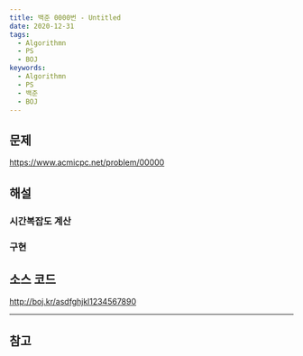 ```yaml
---
title: 백준 0000번 - Untitled
date: 2020-12-31
tags:
  - Algorithmn
  - PS
  - BOJ
keywords:
  - Algorithmn
  - PS
  - 백준
  - BOJ
---
```


## 문제
https://www.acmicpc.net/problem/00000

## 해설


### 시간복잡도 계산


### 구현


## 소스 코드
http://boj.kr/asdfghjkl1234567890

---

## 참고